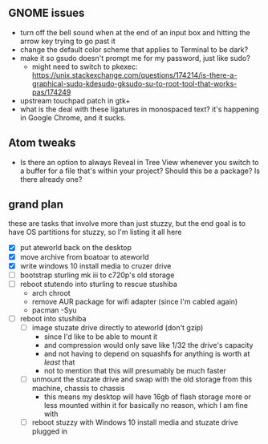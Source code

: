## GNOME issues

- turn off the bell sound when at the end of an input box and hitting the arrow key trying to go past it
- change the default color scheme that applies to Terminal to be dark?
- make it so gsudo doesn't prompt me for my password, just like sudo?
  - might need to switch to pkexec: https://unix.stackexchange.com/questions/174214/is-there-a-graphical-sudo-kdesudo-gksudo-su-to-root-tool-that-works-pas/174249
- upstream touchpad patch in gtk+
- what is the deal with these ligatures in monospaced text? it's happening in Google Chrome, and it sucks.

## Atom tweaks

- Is there an option to always Reveal in Tree View whenever you switch to a buffer for a file that's within your project? Should this be a package? Is there already one?

## grand plan

these are tasks that involve more than just stuzzy, but the end goal is to have OS partitions for stuzzy, so I'm listing it all here

- [x] put ateworld back on the desktop
- [x] move archive from boatoar to ateworld
- [x] write windows 10 install media to cruzer drive
- [ ] bootstrap sturling mk iii to c720p's old storage
- [ ] reboot stutendo into sturling to rescue stushiba
  - arch chroot
  - remove AUR package for wifi adapter (since I'm cabled again)
  - pacman -Syu
- [ ] reboot into stushiba
  - [ ] image stuzate drive directly to ateworld (don't gzip)
    - since I'd like to be able to mount it
    - and compression would only save like 1/32 the drive's capacity
    - and not having to depend on squashfs for anything is worth at *least* that
    - not to mention that this will presumably be much faster
  - [ ] unmount the stuzate drive and swap with the old storage from this machine, chassis to chassis
    - this means my desktop will have 16gb of flash storage more or less mounted within it for basically no reason, which I am fine with
  - [ ] reboot stuzzy with Windows 10 install media and stuzate drive plugged in
